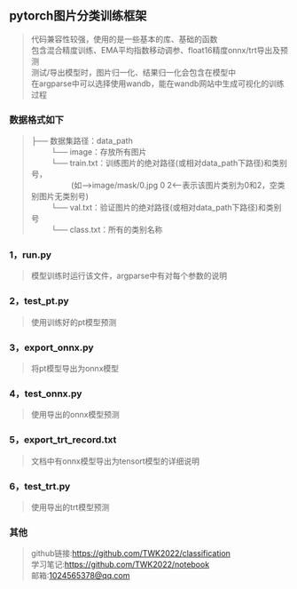 ## pytorch图片分类训练框架
>代码兼容性较强，使用的是一些基本的库、基础的函数  
>包含混合精度训练、EMA平均指数移动调参、float16精度onnx/trt导出及预测   
>测试/导出模型时，图片归一化、结果归一化会包含在模型中  
>在argparse中可以选择使用wandb，能在wandb网站中生成可视化的训练过程
### 数据格式如下  
>├── 数据集路径：data_path  
>&emsp; &emsp; └── image：存放所有图片  
>&emsp; &emsp; └── train.txt：训练图片的绝对路径(或相对data_path下路径)和类别号，  
>&emsp; &emsp; &emsp; &emsp; (如-->image/mask/0.jpg 0 2<--表示该图片类别为0和2，空类别图片无类别号)  
>&emsp; &emsp; └── val.txt：验证图片的绝对路径(或相对data_path下路径)和类别号  
>&emsp; &emsp; └── class.txt：所有的类别名称  
### 1，run.py
>模型训练时运行该文件，argparse中有对每个参数的说明
### 2，test_pt.py
>使用训练好的pt模型预测
### 3，export_onnx.py
>将pt模型导出为onnx模型
### 4，test_onnx.py
>使用导出的onnx模型预测
### 5，export_trt_record.txt
>文档中有onnx模型导出为tensort模型的详细说明
### 6，test_trt.py
>使用导出的trt模型预测
### 其他
>github链接:https://github.com/TWK2022/classification  
>学习笔记:https://github.com/TWK2022/notebook  
>邮箱:1024565378@qq.com